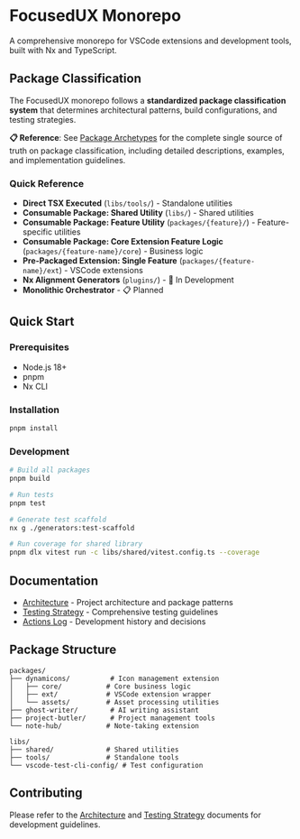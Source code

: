# FocusedUX Monorepo

A comprehensive monorepo for VSCode extensions and development tools, built with Nx and TypeScript.

## Package Classification

The FocusedUX monorepo follows a **standardized package classification system** that determines architectural patterns, build configurations, and testing strategies.

**📋 Reference**: See [Package Archetypes](./docs/Package-Archetypes.md) for the complete single source of truth on package classification, including detailed descriptions, examples, and implementation guidelines.

### **Quick Reference**

- **Direct TSX Executed** (`libs/tools/`) - Standalone utilities
- **Consumable Package: Shared Utility** (`libs/`) - Shared utilities
- **Consumable Package: Feature Utility** (`packages/{feature}/`) - Feature-specific utilities
- **Consumable Package: Core Extension Feature Logic** (`packages/{feature-name}/core`) - Business logic
- **Pre-Packaged Extension: Single Feature** (`packages/{feature-name}/ext`) - VSCode extensions
- **Nx Alignment Generators** (`plugins/`) - 🚧 In Development
- **Monolithic Orchestrator** - 📋 Planned

## Quick Start

### Prerequisites

- Node.js 18+
- pnpm
- Nx CLI

### Installation

```bash
pnpm install
```

### Development

```bash
# Build all packages
pnpm build

# Run tests
pnpm test

# Generate test scaffold
nx g ./generators:test-scaffold

# Run coverage for shared library
pnpm dlx vitest run -c libs/shared/vitest.config.ts --coverage
```

## Documentation

- [Architecture](./docs/Architecture.md) - Project architecture and package patterns
- [Testing Strategy](./docs/FocusedUX-Testing-Strategy.md) - Comprehensive testing guidelines
- [Actions Log](./docs/Actions-Log.md) - Development history and decisions

## Package Structure

```
packages/
├── dynamicons/          # Icon management extension
│   ├── core/           # Core business logic
│   ├── ext/            # VSCode extension wrapper
│   └── assets/         # Asset processing utilities
├── ghost-writer/        # AI writing assistant
├── project-butler/      # Project management tools
└── note-hub/           # Note-taking extension

libs/
├── shared/             # Shared utilities
├── tools/              # Standalone tools
└── vscode-test-cli-config/ # Test configuration
```

## Contributing

Please refer to the [Architecture](./docs/Architecture.md) and [Testing Strategy](./docs/FocusedUX-Testing-Strategy.md) documents for development guidelines.

